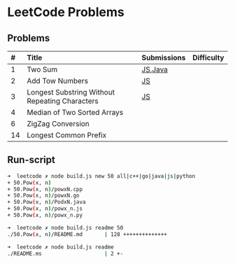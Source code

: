 # LeetCode Problems

## Problems

| \#  | Title                                          | Submissions                                                       | Difficulty |
| :-- | :--------------------------------------------- | :---------------------------------------------------------------- | :--------: |
| 1   | Two Sum                                        | [JS](/js/src/two-sum.js),[Java](/java/src/TwoSum.java)            |
| 2   | Add Tow Numbers                                | [JS](<./Add Tow Numbers/add_tow_numbers.py>)                      |
| 3   | Longest Substring Without Repeating Characters | [JS](<./Longest Substring Without Repeating Characters/index.js>) |
| 4   | Median of Two Sorted Arrays                    |                                                                   |
| 6   | ZigZag Conversion                              |
| 14  | Longest Common Prefix                          |

## Run-script

```sh
➜  leetcode ✗ node build.js new 50 all|c++|go|java|js|python
+ 50.Pow(x, n)
+ 50.Pow(x, n)/powxN.cpp
+ 50.Pow(x, n)/powxN.go
+ 50.Pow(x, n)/PodxN.java
+ 50.Pow(x, n)/powx_n.js
+ 50.Pow(x, n)/powx_n.py

➜  leetcode ✗ node build.js readme 50
./50.Pow(x, n)/README.md       | 128 ++++++++++++++

➜  leetcode ✗ node build.js readme
./README.ms                    | 2 +-
```
